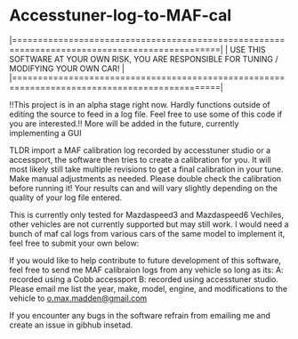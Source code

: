 # Accesstuner-log-to-MAF-cal
|==============================================================================================|
| USE THIS SOFTWARE AT YOUR OWN RISK, YOU ARE RESPONSIBLE FOR TUNING / MODIFYING YOUR OWN CAR! |
|==============================================================================================|


!!This project is in an alpha stage right now. Hardly functions outside of editing the source to feed in a log file. Feel free to use some of this code if you are interested.!!
More will be added in the future, currently implementing a GUI


TLDR import a MAF calibration log recorded by accesstuner studio or a accessport, the software then tries to create a calibration for you.
It will most likely still take multiple revisions to get a final calibration in your tune. Make manual adjustments as needed.
Please double check the calibration before running it! Your results can and will vary slightly depending on the quality of your log file entered.


This is currently only tested for Mazdaspeed3 and Mazdaspeed6 Vechiles, other vehicles are not currently supported but may still work.
I would need a bunch of maf cal logs from various cars of the same model to implement it, feel free to submit your own below:


If you would like to help contribute to future development of this software, feel free to send me MAF calibraion logs from any vehicle so long as its:
A: recorded using a Cobb accessport
B: recorded using accesstuner studio.
Please email me list the year, make, model, engine, and modifications to the vehicle to o.max.madden@gmail.com

If you encounter any bugs in the software refrain from emailing me and create an issue in gibhub insetad.